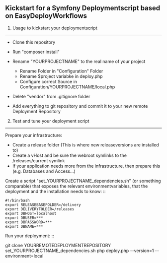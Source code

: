 Kickstart for a Symfony Deploymentscript based on EasyDeployWorkflows
----------------------------

1) Usage to kickstart your deploymentscript
----------------------------

* Clone this repository
* Run "composer install"
* Rename "YOURPROJECTNAME" to the real name of your project

    * Rename Folder in "Configuration" Folder
    * Rename $project variabke in deploy.php
    * Configure correct Source in Configuration/YOURPROJECTNAME/local.php

* Delete "vendor" from .gitignore folder
* Add everything to git repository and commit it to your new remote Deployment Repository

2) Test and tune your deployment script
----------------------------
Prepare your infrastructure:
* Create a release folder (This is where new releaseversions are installed to)
* Create a vHost and be sure the webroot symlinks to the /releases/current symlink
* If your application needs more from the infrastructure, then prepare this (e.g. Databases and Access...)

Create a script "set_YOURPROJECTNAME_dependencies.sh" (or something comparable) that exposes the relevant environmentvariables, that the deployment and the installation needs to know:
::

	#!/bin/bash
	export RELEASEBASEFOLDER=/delivery
	export DELIVERYFOLDER=/releases
	export DBHOST=localhost
	export DBUSER=***
	export DBPASSWORD=***
	export DBNAME=***


Run your deployment:
::

  git clone YOURREMOTEDEPLOYMENTREPOSITORY
  set_YOURPROJECTNAME_dependencies.sh
  php deploy.php --version=1 --environment=local

